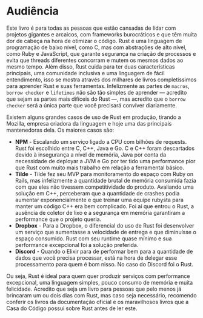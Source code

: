 # Audiência

Este livro é para todas as pessoas que estão cansadas de lidar com projetos gigantes e arcaicos, com frameworks burocráticos e que têm muita dor de cabeça na hora de otimizar o código. Rust é uma linguagem de programação de baixo nível, como C, mas com abstrações de alto nível, como Ruby e JavaScript, que garante segurança na criação de processos e evita que threads diferentes concorram e mutem os mesmos dados ao mesmo tempo. Além disso, Rust cuida para ter duas características principais, uma comunidade inclusiva e uma linguagem de fácil entendimento, isso se mostra através dos milhares de livros completíssimos para aprender Rust e suas ferramentas. Infelizmente as partes de `macros`, `borrow checker` e `lifetimes` não são tão simples de aprender — acredito que sejam as partes mais difíceis do Rust —, mas acredito que o `borrow checker` será a única parte que você precisará conviver diariamente.

Existem alguns grandes casos de uso de Rust em produção, tirando a Mozilla, empresa criadora da linguagem e hoje uma das principais mantenedoras dela. Os maiores casos são:

* **NPM** - Escalando um serviço ligado a CPU com bilhões de requests. Rust foi escolhido entre C, C++, Java e Go. C e C++ foram descartados devido à insegurança a nível de memória, Java por conta da necessidade de deployar a JVM e Go por ter tido uma performance pior que Rust com muito mais trabalho em relação a ferramental básico.
* **Tilde** - Tilde fez seu MVP para monitoramento do espaço com Ruby on Rails, mas infelizmente a quantidade brutal de memória consumida fazia com que eles não tivessem competitividade do produto. Avaliando uma solução em C++, perceberam que a quantidade de crashes podia aumentar exponencialmente e que treinar uma equipe rubysta para manter um código C++ era bem complicado. Foi aí que entrou o Rust, a ausência de coletor de lixo e a segurança em memória garantiram a performance que o projeto queria.
* **Dropbox** - Para a Dropbox, o diferencial do uso de Rust foi desenvolver um serviço que aumentasse a velocidade de entrega e que diminuísse o espaço consumido. Rust com seu runtime quase mínimo e sua performance excepcional foi a solução preferida.
* **Discord** - Quando o Elixir para de performar bem para a quantidade de dados que você precisa processar, está na hora de delegar esse processamento para quem é bom nisso. No caso do Discord foi o Rust.

Ou seja, Rust é ideal para quem quer produzir serviços com performance excepcional, uma linguagem simples, pouco consumo de memória e muita felicidade. Acredito que seja um livro para pessoas que pelo menos já brincaram um ou dois dias com Rust, mas caso seja necessário, recomendo conferir os livros da documentação oficial e os maravilhosos livros que a Casa do Código possui sobre Rust antes de ler este.
